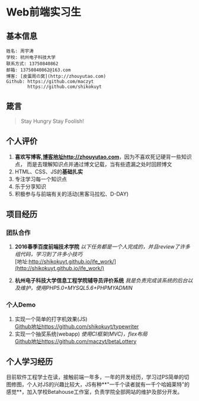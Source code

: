 # Web前端实习生

## 基本信息

    姓名: 周宇涛
    学校: 杭州电子科技大学
    联系方式: 13750840862
    邮箱: 13750840862@163.com
    博客: [皮蛋周の窝](http://zhouyutao.com)
    Github: https://github.com/maczyt
            https://github.com/shikokuyt

## 箴言

>  Stay Hungry Stay Foolish!

## 个人评价

1. **喜欢写博客,[博客地址http://zhouyutao.com](http://zhouyutao.com)**，因为不喜欢死记硬背一些知识点， 而是去理解知识点并通过博文记载，当有些遗漏之处时回顾博文
2. HTML、CSS、JS的**基础扎实**
3. 专注学习每一个知识点
4. 乐于分享知识
5. 积极参与与前端有关的活动(黑客马拉松、D-DAY)

## 项目经历

### 团队合作

1. **2016春季百度前端技术学院**
*以下任务都是一个人完成的，并且review了许多组代码，学习到了许多小技巧*  
[地址:http://shikokuyt.github.io/ife_work/](http://shikokuyt.github.io/ife_work/)

2. **杭州电子科技大学信息工程学院辅导员评价系统**
*我是负责完成该系统的后台以及维护，使用PHP5.0+MYSQL5.6+PHPMYADMIN*

### 个人Demo

1. 实现一个简单的打字机效果(JS)  
[Github地址https://github.com/shikokuyt/typewriter](https://github.com/shikokuyt/typewriter)
2. 实现一个抽奖系统(webapp)
*使用CI框架(MVC)，flex布局*  
[Github地址https://github.com/maczyt/betaLottery](https://github.com/maczyt/betaLottery)


## 个人学习经历

目前软件工程学士在读，接触前端一年多，一年的开发经历，学习过PS简单的切图修图，个人对JS的兴趣比较大，JS有种**"一千个读者就有一千个哈姆莱特"的感觉**，加入学校Betahouse工作室，负责学院全部网站的维护及部分开发。
